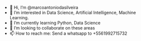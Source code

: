 - 👋 Hi, I’m @marcoantoniodasilveira
- 👀 I’m interested in Data Science, Artificial Intelligence, Machine Learning.
- 🌱 I’m currently learning Python, Data Science
- 💞️ I’m looking to collaborate on these areas
- 📫 How to reach me: Send a whatsapp to +5561992715732

<!---
marcoantoniodasilveira/marcoantoniodasilveira is a ✨ special ✨ repository because its `README.md` (this file) appears on your GitHub profile.
You can click the Preview link to take a look at your changes.
--->
